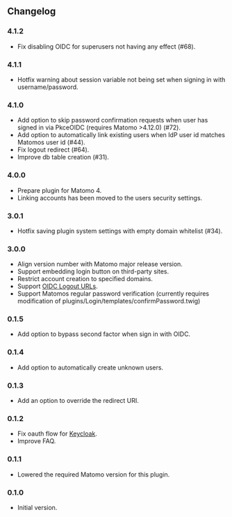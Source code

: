 ## Changelog

### 4.1.2
* Fix disabling OIDC for superusers not having any effect (#68).

### 4.1.1
* Hotfix warning about session variable not being set when signing in with username/password.

### 4.1.0
* Add option to skip password confirmation requests when user has signed in via PkceOIDC (requires Matomo >4.12.0) (#72).
* Add option to automatically link existing users when IdP user id matches Matomos user id (#44).
* Fix logout redirect (#64).
* Improve db table creation (#31).

### 4.0.0
* Prepare plugin for Matomo 4.
* Linking accounts has been moved to the users security settings.

### 3.0.1
* Hotfix saving plugin system settings with empty domain whitelist (#34).

### 3.0.0
* Align version number with Matomo major release version.
* Support embedding login button on third-party sites.
* Restrict account creation to specified domains.
* Support [OIDC Logout URLs](https://openid.net/specs/openid-connect-session-1_0-17.html#RPLogout).
* Support Matomos regular password verification (currently requires modification of plugins/Login/templates/confirmPassword.twig)

### 0.1.5
* Add option to bypass second factor when sign in with OIDC.

### 0.1.4
* Add option to automatically create unknown users.

### 0.1.3
* Add an option to override the redirect URI.

### 0.1.2
* Fix oauth flow for [Keycloak](https://github.com/keycloak/keycloak).
* Improve FAQ.

### 0.1.1
* Lowered the required Matomo version for this plugin.

### 0.1.0
* Initial version.
